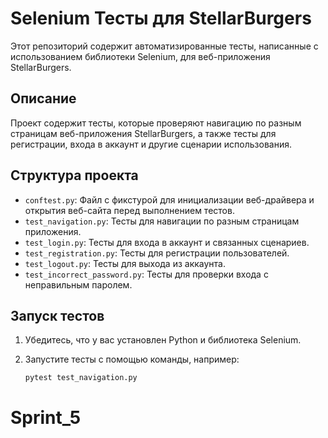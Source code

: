 # Selenium Тесты для StellarBurgers

Этот репозиторий содержит автоматизированные тесты, написанные с использованием библиотеки Selenium, для веб-приложения StellarBurgers.

## Описание

Проект содержит тесты, которые проверяют навигацию по разным страницам веб-приложения StellarBurgers, а также тесты для регистрации, входа в аккаунт и другие сценарии использования.

## Структура проекта

- `conftest.py`: Файл с фикстурой для инициализации веб-драйвера и открытия веб-сайта перед выполнением тестов.
- `test_navigation.py`: Тесты для навигации по разным страницам приложения.
- `test_login.py`: Тесты для входа в аккаунт и связанных сценариев.
- `test_registration.py`: Тесты для регистрации пользователей.
- `test_logout.py`: Тесты для выхода из аккаунта.
- `test_incorrect_password.py`: Тесты для проверки входа с неправильным паролем.

## Запуск тестов

1. Убедитесь, что у вас установлен Python и библиотека Selenium.
2. Запустите тесты с помощью команды, например:

   ```shell
   pytest test_navigation.py
# Sprint_5
